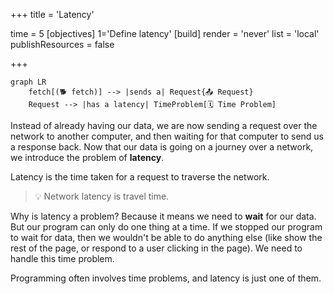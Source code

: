 +++
title = 'Latency'

time = 5
[objectives]
  1='Define latency'
[build]
  render = 'never'
  list = 'local'
  publishResources = false

+++

```mermaid
graph LR
    fetch[(🐕 fetch)] --> |sends a| Request{📤 Request}
    Request --> |has a latency| TimeProblem[🗓️ Time Problem]
```

Instead of already having our data, we are now sending a request over the network to another computer, and then waiting for that computer to send us a response back. Now that our data is going on a journey over a network, we introduce the problem of **latency**.

Latency is the time taken for a request to traverse the network.

> 💡 Network latency is travel time.

Why is latency a problem? Because it means we need to **wait** for our data. But our program can only do one thing at a time. If we stopped our program to wait for data, then we wouldn't be able to do anything else (like show the rest of the page, or respond to a user clicking in the page). We need to handle this time problem.

Programming often involves time problems, and latency is just one of them.
